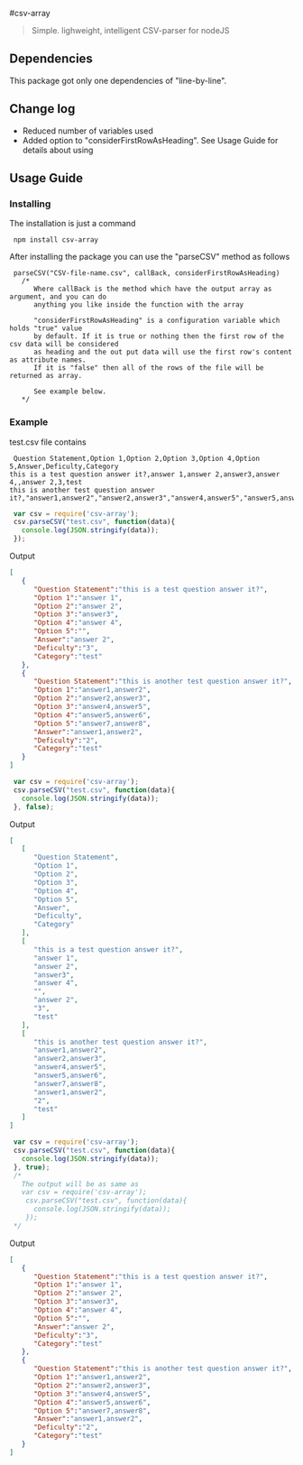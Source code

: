 #csv-array
> Simple. lighweight, intelligent CSV-parser for nodeJS

## Dependencies
This package got only one dependencies of "line-by-line".

## Change log
* Reduced number of variables used
* Added option to "considerFirstRowAsHeading". See Usage Guide for details about using

## Usage Guide

### Installing

The installation is just a command

```
 npm install csv-array
```

After installing the package you can use the "parseCSV" method as follows
```
 parseCSV("CSV-file-name.csv", callBack, considerFirstRowAsHeading)
   /*
      Where callBack is the method which have the output array as argument, and you can do 
      anything you like inside the function with the array

      "considerFirstRowAsHeading" is a configuration variable which holds "true" value 
      by default. If it is true or nothing then the first row of the csv data will be considered 
      as heading and the out put data will use the first row's content as attribute names.
      If it is "false" then all of the rows of the file will be returned as array.

      See example below.
   */
```
### Example

test.csv file contains

```
 Question Statement,Option 1,Option 2,Option 3,Option 4,Option 5,Answer,Deficulty,Category
this is a test question answer it?,answer 1,answer 2,answer3,answer 4,,answer 2,3,test
this is another test question answer it?,"answer1,answer2","answer2,answer3","answer4,answer5","answer5,answer6","answer7,answer8","answer1,answer2",2,test
```
```javascript
 var csv = require('csv-array');
 csv.parseCSV("test.csv", function(data){
   console.log(JSON.stringify(data));
 });
``` 

Output
```json
[  
   {  
      "Question Statement":"this is a test question answer it?",
      "Option 1":"answer 1",
      "Option 2":"answer 2",
      "Option 3":"answer3",
      "Option 4":"answer 4",
      "Option 5":"",
      "Answer":"answer 2",
      "Deficulty":"3",
      "Category":"test"
   },
   {  
      "Question Statement":"this is another test question answer it?",
      "Option 1":"answer1,answer2",
      "Option 2":"answer2,answer3",
      "Option 3":"answer4,answer5",
      "Option 4":"answer5,answer6",
      "Option 5":"answer7,answer8",
      "Answer":"answer1,answer2",
      "Deficulty":"2",
      "Category":"test"
   }
]
```

```javascript
 var csv = require('csv-array');
 csv.parseCSV("test.csv", function(data){
   console.log(JSON.stringify(data));
 }, false);
```
Output
```json
[  
   [  
      "Question Statement",
      "Option 1",
      "Option 2",
      "Option 3",
      "Option 4",
      "Option 5",
      "Answer",
      "Deficulty",
      "Category"
   ],
   [  
      "this is a test question answer it?",
      "answer 1",
      "answer 2",
      "answer3",
      "answer 4",
      "",
      "answer 2",
      "3",
      "test"
   ],
   [  
      "this is another test question answer it?",
      "answer1,answer2",
      "answer2,answer3",
      "answer4,answer5",
      "answer5,answer6",
      "answer7,answer8",
      "answer1,answer2",
      "2",
      "test"
   ]
]
``` 

```javascript
 var csv = require('csv-array');
 csv.parseCSV("test.csv", function(data){
   console.log(JSON.stringify(data));
 }, true);
 /*
   The output will be as same as
   var csv = require('csv-array');
    csv.parseCSV("test.csv", function(data){
      console.log(JSON.stringify(data));
    });
 */
``` 
Output
```json
[  
   {  
      "Question Statement":"this is a test question answer it?",
      "Option 1":"answer 1",
      "Option 2":"answer 2",
      "Option 3":"answer3",
      "Option 4":"answer 4",
      "Option 5":"",
      "Answer":"answer 2",
      "Deficulty":"3",
      "Category":"test"
   },
   {  
      "Question Statement":"this is another test question answer it?",
      "Option 1":"answer1,answer2",
      "Option 2":"answer2,answer3",
      "Option 3":"answer4,answer5",
      "Option 4":"answer5,answer6",
      "Option 5":"answer7,answer8",
      "Answer":"answer1,answer2",
      "Deficulty":"2",
      "Category":"test"
   }
]
```